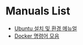 # Manuals List

- [Ubuntu 설치 및 환경 메뉴얼](ubuntu/install.md)
- [Docker 명령어 모음](docker/docker_command.md)
